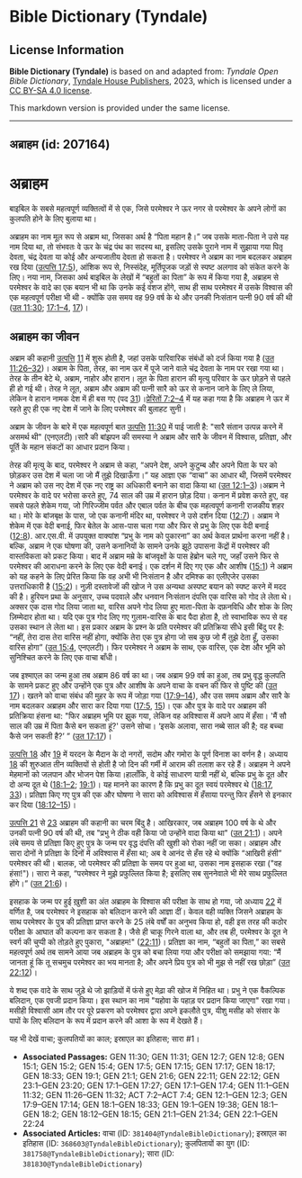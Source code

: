 # Bible Dictionary (Tyndale)

## License Information

**Bible Dictionary (Tyndale)** is based on and adapted from: _Tyndale Open Bible Dictionary_, [Tyndale House Publishers](https://tyndaleopenresources.com/), 2023, which is licensed under a [CC BY-SA 4.0 license](https://creativecommons.org/licenses/by-sa/4.0/legalcode.en).

This markdown version is provided under the same license.



--------------------------------

## अब्राहम (id: 207164)

अब्राहम
=======

बाइबिल के सबसे महत्वपूर्ण व्यक्तित्वों में से एक, जिसे परमेश्वर ने ऊर नगर से परमेश्वर के अपने लोगों का कुलपति होने के लिए बुलाया था।

अब्राहम का नाम मूल रूप से अब्राम था, जिसका अर्थ है “पिता महान है।” जब उसके माता\-पिता ने उसे यह नाम दिया था, तो संभवतः वे ऊर के चंद्र पंथ का सदस्य था, इसलिए उसके पुराने नाम में सुझाया गया पितृ देवता, चंद्र देवता या कोई और अन्यजातीय देवता हो सकता है। परमेश्वर ने अब्राम का नाम बदलकर अब्राहम रख दिया ([उत्पत्ति 17:5](https://ref.ly/Gen17:5)), आंशिक रूप से, निस्संदेह, मूर्तिपूजक जड़ों से स्पष्ट अलगाव को संकेत करने के लिए। नया नाम, जिसका अर्थ बाइबिल के लेखों में “बहुतों का पिता” के रूप में किया गया है, अब्राहम से परमेश्वर के वादे का एक बयान भी था कि उनके कई वंशज होंगे, साथ ही साथ परमेश्वर में उसके विश्वास की एक महत्वपूर्ण परीक्षा भी थी \- क्योंकि उस समय वह 99 वर्ष के थे और उनकी निःसंतान पत्नी 90 वर्ष की थी ([उत 11:30](https://ref.ly/Gen11:30); [17:1–4](https://ref.ly/Gen17:1-Gen17:4), [17](https://ref.ly/Gen17:17))।

अब्राहम का जीवन
---------------

अब्राम की कहानी [उत्पत्ति](https://ref.ly/Gen17:5) [11](https://ref.ly/Gen11:1-Gen11:32) में शुरू होती है, जहां उसके पारिवारिक संबंधों को दर्ज किया गया है ([उत 11:26–32](https://ref.ly/Gen11:26-Gen11:32))। अब्राम के पिता, तेरह, का नाम ऊर में पूजे जाने वाले चंद्र देवता के नाम पर रखा गया था। तेरह के तीन बेटे थे, अब्राम, नाहोर और हारान। लूत के पिता हारान की मृत्यु परिवार के ऊर छोड़ने से पहले ही हो गई थी। तेरह ने लूत, अब्राम और अब्राम की पत्नी सारै को ऊर से कनान जाने के लिए ले लिया, लेकिन वे हारान नामक देश में ही बस गए (पद [31](https://ref.ly/Gen11:31))।[प्रेरितों 7:2–4](https://ref.ly/Acts7:2-Acts7:4) में यह कहा गया है कि अब्राहम ने ऊर में रहते हुए ही एक नए देश में जाने के लिए परमेश्वर की बुलाहट सुनी।

अब्राम के जीवन के बारे में एक महत्वपूर्ण बात [उत्पत्ति](https://ref.ly/Gen17:5) [11:30](https://ref.ly/Gen11:30) में पाई जाती है: "सारै संतान उत्पन्न करने में असमर्थ थी" (एनएलटी)।सारै की बांझपन की समस्या ने अब्राम और सारै के जीवन में विश्वास, प्रतिज्ञा, और पूर्ति के महान संकटों का आधार प्रदान किया।

तेरह की मृत्यु के बाद, परमेश्वर ने अब्राम से कहा, “अपने देश, अपने कुटुम्ब और अपने पिता के घर को छोड़कर उस देश में चला जा जो मैं तुझे दिखाऊँगा।” यह आज्ञा एक “वाचा” का आधार थी, जिसमें परमेश्वर ने अब्राम को उस नए देश में एक नए राष्ट्र का अधिकारी बनाने का वादा किया था ([उत 12:1–3](https://ref.ly/Gen12:1-Gen12:3))।अब्राम ने परमेश्वर के वादे पर भरोसा करते हुए, 74 साल की उम्र में हारान छोड़ दिया। कनान में प्रवेश करते हुए, वह सबसे पहले शेकेम गया, जो गिरिज्जीम पर्वत और एबाल पर्वत के बीच एक महत्वपूर्ण कनानी राजकीय शहर था। मोरे के बांजबृक्ष के पास, जो एक कनानी मंदिर था, परमेश्वर ने उसे दर्शन दिया ([12:7](https://ref.ly/Gen12:7))। अब्राम ने शेकेम में एक वेदी बनाई, फिर बेतेल के आस\-पास चला गया और फिर से प्रभु के लिए एक वेदी बनाई ([12:8](https://ref.ly/Gen12:8)). आर.एस.वी. में उपयुक्त वाक्यांश “प्रभु के नाम को पुकारना” का अर्थ केवल प्रार्थना करना नहीं है। बल्कि, अब्राम ने एक घोषणा की, उसने कनानियों के सामने उनके झूठे उपासना केंद्रों में परमेश्वर की वास्तविकता को प्रकट किया। बाद में अब्राम मम्रे के बांजवृक्षों के पास हेब्रोन चले गए, जहाँ उसने फिर से परमेश्वर की आराधना करने के लिए एक वेदी बनाई। एक दर्शन में दिए गए एक और आशीष ([15:1](https://ref.ly/Gen15:1)) ने अब्राम को यह कहने के लिए प्रेरित किया कि वह अभी भी निःसंतान है और दमिश्क का एलीएजेर उसका उत्तराधिकारी है ([15:2](https://ref.ly/Gen15:2))। नुज़ी दस्तावेजों की खोज ने उस अन्यथा अस्पष्ट बयान को स्पष्ट करने में मदद की है। हुरियन प्रथा के अनुसार, उच्च पदवाले और धनवान निःसंतान दंपत्ति एक वारिस को गोद ले लेता थे। अक्सर एक दास गोद लिया जाता था, वारिस अपने गोद लिया हुए माता\-पिता के दफ़नविधि और शोक के लिए ज़िम्मेदार होता था। यदि एक पुत्र गोद लिए गए गुलाम\-वारिस के बाद पैदा होता है, तो स्वाभाविक रूप से वह उसका स्थान ले लेता था। इस प्रकार अब्राम के प्रश्न के प्रति परमेश्वर की प्रतिक्रिया सीधे इसी बिंदु पर है: “नहीं, तेरा दास तेरा वारिस नहीं होगा, क्योंकि तेरा एक पुत्र होगा जो सब कुछ जो मैं तुझे देता हूँ, उसका वारिस होगा” ([उत 15:4](https://ref.ly/Gen15:4), एनएलटी)। फिर परमेश्वर ने अब्राम के साथ, एक वारिस, एक देश और भूमि को सुनिश्चित करने के लिए एक वाचा बाँधी।

जब इश्माएल का जन्म हुआ तब अब्राम 86 वर्ष का था। जब अब्राम 99 वर्ष का हुआ, तब प्रभु वृद्ध कुलपति के सामने प्रकट हुए और उन्होंने एक पुत्र और आशीष के अपने वाचा के वचन की फिर से पुष्टि की ([उत 17](https://ref.ly/Gen17:1-Gen17:27))। खतने को वाचा संबंध की मुहर के रूप में जोड़ा गया ([17:9–14](https://ref.ly/Gen17:9-Gen17:14)), और उस समय अब्राम और सारै के नाम बदलकर अब्राहम और सारा कर दिया गया ([17:5](https://ref.ly/Gen17:5), [15](https://ref.ly/Gen17:15))। एक और पुत्र के वादे पर अब्राहम की प्रतिक्रिया हंसना था: "फिर अब्राहम भूमि पर झुक गया, लेकिन वह अविश्वास में अपने आप में हँसा। 'मैं सौ साल की उम्र में पिता कैसे बन सकता हूं?' उसने सोचा। ‘इसके अलावा, सारा नब्बे साल की है; वह बच्चा कैसे जन सकती है?’ ” ([उत 17:17](https://ref.ly/Gen17:17))।

[उत्पत्ति 18](https://ref.ly/Gen18:1-Gen18:33) और [19](https://ref.ly/Gen19:1-Gen19:38) में यरदन के मैदान के दो नगरों, सदोम और गमोरा के पूर्ण विनाश का वर्णन है। अध्याय [18](https://ref.ly/Gen18:1-Gen18:33) की शुरुआत तीन व्यक्तियों से होती है जो दिन की गर्मी में आराम की तलाश कर रहे हैं। अब्राहम ने अपने मेहमानों को जलपान और भोजन पेश किया।हालाँकि, वे कोई साधारण यात्री नहीं थे, बल्कि प्रभु के दूत और दो अन्य दूत थे ([18:1–2](https://ref.ly/Gen18:1-Gen18:2); [19:1](https://ref.ly/Gen19:1))। यह मानने का कारण है कि प्रभु का दूत स्वयं परमेश्वर थे ([18:17](https://ref.ly/Gen18:17), [33](https://ref.ly/Gen18:33))। प्रतिज्ञा किए गए पुत्र की एक और घोषणा ने सारा को अविश्वास में हँसाया परन्तु फिर हँसने से इनकार कर दिया ([18:12–15](https://ref.ly/Gen18:12-Gen18:15))।

[उत्पत्ति 21](https://ref.ly/Gen21:1-Gen21:34) से [23](https://ref.ly/Gen23:1-Gen23:20) अब्राहम की कहानी का चरम बिंदु है। आखिरकार, जब अब्राहम 100 वर्ष के थे और उनकी पत्नी 90 वर्ष की थी, तब "प्रभु ने ठीक वही किया जो उन्होंने वादा किया था" ([उत 21:1](https://ref.ly/Gen21:1))। अपने लंबे समय से प्रतिज्ञा किए हुए पुत्र के जन्म पर वृद्ध दंपत्ति की खुशी को रोका नहीं जा सका। अब्राहम और सारा दोनों ने प्रतिज्ञा के दिनों में अविश्वास में हँसा था; अब वे आनंद से हँस रहे थे क्योंकि “आखिरी हंसी” परमेश्वर की थी। बालक, जो परमेश्वर की प्रतिज्ञा के समय पर हुआ था, उसका नाम इसहाक रखा ("वह हंसा!")। सारा ने कहा, “परमेश्वर ने मुझे प्रफुल्लित किया है; इसलिए सब सुननेवाले भी मेरे साथ प्रफुल्लित होंगे।” ([उत 21:6](https://ref.ly/Gen21:6))।

इसहाक के जन्म पर हुई ख़ुशी का अंत अब्राहम के विश्वास की परीक्षा के साथ हो गया, जो अध्याय [22](https://ref.ly/Gen22:1-Gen22:24) में वर्णित है, जब परमेश्वर ने इसहाक को बलिदान करने की आज्ञा दीं। केवल वही व्यक्ति जिसने अब्राहम के साथ परमेश्वर के पुत्र की प्रतिज्ञा प्राप्त करने के 25 लंबे वर्षों का अनुभव किया हो, वही इस तरह की कठोर परीक्षा के आघात की कल्पना कर सकता है। जैसे ही चाकू गिरने वाला था, और तब ही, परमेश्वर के दूत ने स्वर्ग की चुप्पी को तोड़ते हुए पुकारा, "अब्राहम!" ([22:11](https://ref.ly/Gen22:11))। प्रतिज्ञा का नाम, “बहुतों का पिता,” का सबसे महत्वपूर्ण अर्थ तब सामने आया जब अब्राहम के पुत्र को बचा लिया गया और परीक्षा को समझाया गया: “मैं जानता हूं कि तू सचमुच परमेश्वर का भय मानता है; और अपने प्रिय पुत्र को भी मुझ से नहीं रख छोड़ा” ([उत 22:12](https://ref.ly/Gen22:12))।

ये शब्द एक वादे के साथ जुड़े थे जो झाड़ियों में फंसे हुए मेढ़ा की खोज में निहित था। प्रभु ने एक वैकल्पिक बलिदान, एक एवजी प्रदान किया। इस स्थान का नाम "यहोवा के पहाड़ पर प्रदान किया जाएगा" रखा गया। मसीही विश्वासी आम तौर पर पूरे प्रकरण को परमेश्वर द्वारा अपने इकलौते पुत्र, यीशु मसीह को संसार के पापों के लिए बलिदान के रूप में प्रदान करने की आशा के रूप में देखते हैं।

यह भी देखें वाचा; कुलपतियों का काल; इस्राएल का इतिहास; सारा \#1।

* **Associated Passages:** GEN 11:30; GEN 11:31; GEN 12:7; GEN 12:8; GEN 15:1; GEN 15:2; GEN 15:4; GEN 17:5; GEN 17:15; GEN 17:17; GEN 18:17; GEN 18:33; GEN 19:1; GEN 21:1; GEN 21:6; GEN 22:11; GEN 22:12; GEN 23:1–GEN 23:20; GEN 17:1–GEN 17:27; GEN 17:1–GEN 17:4; GEN 11:1–GEN 11:32; GEN 11:26–GEN 11:32; ACT 7:2–ACT 7:4; GEN 12:1–GEN 12:3; GEN 17:9–GEN 17:14; GEN 18:1–GEN 18:33; GEN 19:1–GEN 19:38; GEN 18:1–GEN 18:2; GEN 18:12–GEN 18:15; GEN 21:1–GEN 21:34; GEN 22:1–GEN 22:24
* **Associated Articles:** वाचा (ID: `381404@TyndaleBibleDictionary`); इस्राएल का इतिहास  (ID: `368603@TyndaleBibleDictionary`); कुलपितायों का युग (ID: `381758@TyndaleBibleDictionary`); सारा (ID: `381830@TyndaleBibleDictionary`)

